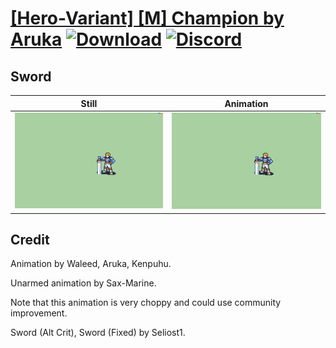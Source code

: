 # [\[Hero-Variant\] \[M\] Champion by Aruka](./) [![Download](https://img.shields.io/badge/Download--red?style=social&logo=github)](https://minhaskamal.github.io/DownGit/#/home?url=https://github.com/Klokinator/FE-Repo/tree/main/Battle%20Animations%2FInfantry%20-%20(Swd)%20Mercenaries%20and%20Heroes%2F%5BHero-Variant%5D%20%5BM%5D%20Champion%20by%20Aruka%2F1.%20Sword%20(fixed)) [![Discord](https://img.shields.io/badge/Discord--blue?style=social&logo=discord)](https://discord.gg/C7VNGnyTPA)

## Sword

| Still | Animation |
| :---: | :-------: |
| ![Sword still](./Sword_000.png) | ![Sword](./Sword.gif) |

## Credit

Animation by Waleed, Aruka, Kenpuhu.

Unarmed animation by Sax-Marine.

Note that this animation is very choppy and could use community improvement.

Sword (Alt Crit), Sword (Fixed) by Seliost1.

